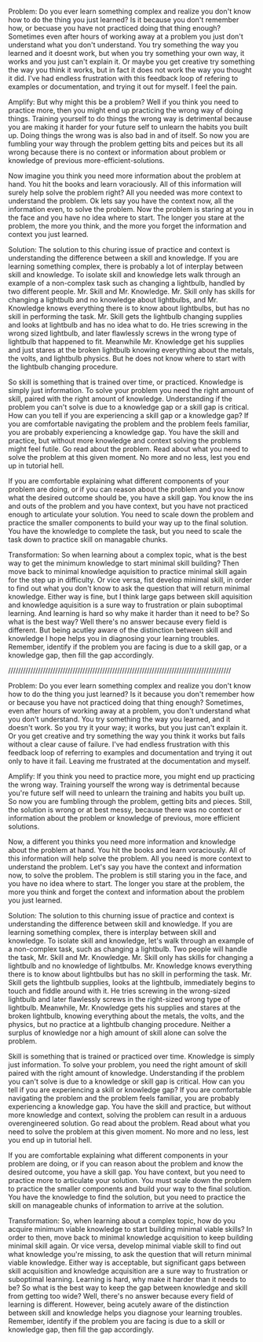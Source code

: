 Problem:
Do you ever learn something complex and realize you don't know how to do the thing you just learned? Is it because you don't
remember how, or becuase you have not practiced doing that thing enough? Sometimes even after hours of working away
at a problem you just don't understand what you don't understand. You try something the way you learned and it doesnt work,
but when you
try something your own way, it works and you just can't explain it. Or maybe you get creative try something the
way you think it works, but in fact it does not work the way you thought it did. I've had endless frustration with this
feedback loop of refering to examples or documentation, and trying it out for myself. I feel the pain.

Amplify:
But why might this be a problem? Well if you think you need to practice more, then you might end up practicing the wrong
way of doing things. Training yourself to do things the wrong way is detrimental because you are making it harder for
your future self to unlearn the habits you built up. Doing things the wrong was is also bad in and of itself. So now
you are fumbling your way through the problem getting bits and peices but its all wrong because there is no context
or information about problem or knowledge of previous more-efficient-solutions.

Now imagine you think you need more information about the problem at hand. You hit the books and learn voraciously.
All of this information will surely help solve the problem right? All you needed was more context to understand the
problem. Ok lets say you have the context now, all the information even, to solve the problem. Now the problem is
staring at you in the face and you have no idea where to start. The longer you stare at the problem, the more you
think, and the more you forget the information and context you just learned.

Solution:
The solution to this churing issue of practice and context is understanding the difference between a skill and
knowledge. If you are learning something complex, there is probably a lot of interplay between skill and knowledge.
To isolate skill and knowledge lets walk through an example of a non-complex task such as changing a lightbulb,
handled by two different people. Mr. Skill and Mr. Knowledge. Mr. Skill only has skills for changing a lightbulb
and no knowledge about lightbulbs, and Mr. Knowledge knows everything there is to know about lightbulbs, but has
no skill in performing the task. Mr. Skill gets the lightbulb changing supplies and looks at lightbulb and has no
idea what to do. He tries screwing in the wrong sized lightbulb, and later flawlessly screws in the wrong type of
lightbulb that happened to fit. Meanwhile Mr. Knowledge get his supplies and just stares at the broken lightbulb
knowing everything about the metals, the volts, and lightbulb physics. But he does not know where to start with
the lightbulb changing procedure.

So skill is something that is trained over time, or practiced. Knowledge is simply just information. To solve your
problem you need the right amount of skill, paired with the right amount of knowledge. Understanding if the problem
you can't solve is due to a knowledge gap or a skill gap is critical. How can you tell if you are experiencing a
skill gap or a knowledge gap? If you are comfortable navigating the problem and the problem feels familiar, you are
probably experiencing a knowledge gap. You have the skill and practice, but without more knowledge and context solving
the problems might feel futile. Go read about the problem. Read about what you need to solve the problem at this given
moment. No more and no less, lest you end up in tutorial hell.

If you are comfortable explaining what different components of your problem are doing, or if you can reason about the
problem and you know what the desired outcome should be, you have a skill gap. You know the ins and outs of the problem
and you have context, but you have not practiced enough to articulate your solution. You need to scale down the problem
and practice the smaller components to build your way up to the final solution. You have the knowledge to complete the
task, but you need to scale the task down to practice skill on managable chunks.

Transformation:
So when learning about a complex topic, what is the best way to get the minimum knowledge to start minimal skill building?
Then move back to minimal knowledge aquisition to practice minimal skill again for the step up in difficulty. Or vice
versa, fist develop minimal skill, in order to find out what you don't know to ask the question that will return minimal
knowledge. Either way is fine, but I think large gaps between skill aquisition and knowledge aquisition is a sure way
to frustration or plain suboptimal learning. And learning is hard so why make it harder than it need to be? So what is
the best way? Well there's no answer because every field is different. But being acutley aware of the distinction between
skill and knowledge I hope helps you in diagnosing your learning troubles. Remember, identify if the problem you are
facing is due to a skill gap, or a knowledge gap, then fill the gap accordingly.

//////////////////////////////////////////////////////////////////////////////////////////

Problem:
Do you ever learn something complex and realize you don't know how to do the thing you just learned? Is it because you don't
remember how or because you have not practiced doing that thing enough? Sometimes, even after hours of working away
at a problem, you don't understand what you don't understand. You try something the way you learned, and it doesn't work.
So you try it your way; it works, but you just can't explain it. Or you get creative and try something the
way you think it works but fails without a clear cause of failure. I've had endless frustration with this
feedback loop of referring to examples and documentation and trying it out only to have it fail. Leaving me frustrated at
the documentation and myself.

Amplify:
If you think you need to practice more, you might end up practicing the wrong
way. Training yourself the wrong way is detrimental because you're future self will need to
unlearn the training and habits you built up. So now
you are fumbling through the problem, getting bits and pieces. Still, the solution is wrong or at best messy, because there was no context
or information about the problem or knowledge of previous, more efficient solutions.

Now, a different you thinks you need more information and knowledge about the problem at hand. You hit the books and learn voraciously.
All of this information will help solve the problem. All you need is more context to understand the
problem. Let's say you have the context and information now, to solve the problem. The problem is still
staring you in the face, and you have no idea where to start. The longer you stare at the problem, the more you
think and forget the context and information about the problem you just learned.

Solution:
The solution to this churning issue of practice and context is understanding the difference between skill and
knowledge. If you are learning something complex, there is interplay between skill and knowledge.
To isolate skill and knowledge, let's walk through an example of a non-complex task, such as changing a lightbulb.
Two people will handle the task, Mr. Skill and Mr. Knowledge. Mr. Skill only has skills for changing a lightbulb
and no knowledge of lightbulbs. Mr. Knowledge knows everything there is to know about lightbulbs but has
no skill in performing the task. Mr. Skill gets the lightbulb supplies, looks at the lightbulb, immediately begins to
touch and fiddle around with it. He tries screwing in the wrong-sized lightbulb and later flawlessly screws in the right-sized wrong type of
lightbulb. Meanwhile, Mr. Knowledge gets his supplies and stares at the broken lightbulb, knowing everything about the metals, the volts, and the physics,
but no practice at a lightbulb changing procedure. Neither a surplus of knowledge nor a high amount of skill alone
can solve the problem.

Skill is something that is trained or practiced over time. Knowledge is simply just information. To solve your
problem, you need the right amount of skill paired with the right amount of knowledge. Understanding if the problem
you can't solve is due to a knowledge or skill gap is critical. How can you tell if you are experiencing a
skill or knowledge gap? If you are comfortable navigating the problem and the problem feels familiar, you are
probably experiencing a knowledge gap. You have the skill and practice, but without more knowledge and context, solving
the problem can result in a arduous overengineered solution. Go read about the problem. Read about what you need to solve the problem at this given
moment. No more and no less, lest you end up in tutorial hell.

If you are comfortable explaining what different components in your problem are doing, or if you can reason about the
problem and know the desired outcome, you have a skill gap. You have context, but you need to practice more to articulate your
solution. You must scale down the problem
to practice the smaller components and build your way to the final solution. You have the knowledge to find the solution,
but you need to practice the skill on manageable chunks of information to arrive at the solution.

Transformation:
So, when learning about a complex topic, how do you acquire minimum viable knowledge to start building minimal viable skills?
In order to then, move back to minimal knowledge acquisition to keep building minimal skill again. Or vice
versa, develop minimal viable skill to find out what knowledge you're missing, to ask the question that will return minimal
viable knowledge. Either way is acceptable, but significant gaps between skill acquisition and knowledge acquisition are a sure way
to frustration or suboptimal learning. Learning is hard, why make it harder than it needs to be? So what is
the best way to keep the gap between knowledge and skill from getting too wide? Well, there's no answer because every field of learning
is different. However, being acutely aware of the distinction between
skill and knowledge helps you diagnose your learning troubles. Remember, identify if the problem you are
facing is due to a skill or knowledge gap, then fill the gap accordingly.
